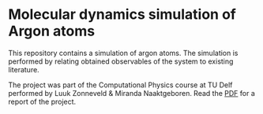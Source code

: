 # Molecular dynamics simulation of Argon atoms

This repository contains a simulation of argon atoms. The simulation is performed by relating obtained observables of the system to existing literature. 

The project was part of the Computational Physics course at TU Delf performed by Luuk Zonneveld & Miranda Naaktgeboren. Read the [PDF](Luuk_Miranda_Argon_simulation.pdf) for a report of the project.






